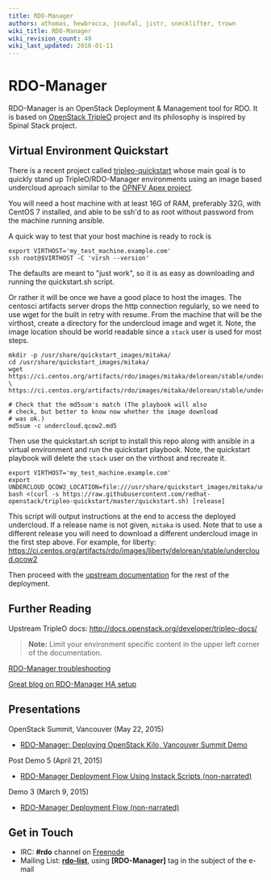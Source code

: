 ```yaml
---
title: RDO-Manager
authors: athomas, hewbrocca, jcoufal, jistr, snecklifter, trown
wiki_title: RDO-Manager
wiki_revision_count: 49
wiki_last_updated: 2016-01-11
---
```


# RDO-Manager

RDO-Manager is an OpenStack Deployment & Management tool for RDO. It is based on [OpenStack TripleO](http://wiki.openstack.org/wiki/TripleO) project and its philosophy is inspired by Spinal Stack project.

## Virtual Environment Quickstart

There is a recent project called [tripleo-quickstart](https://github.com/redhat-openstack/tripleo-quickstart) whose main goal is to quickly stand up TripleO/RDO-Manager environments using an image based undercloud aproach similar to the [OPNFV Apex project](http://artifacts.opnfv.org/apex/docs/installation-instructions/).

You will need a host machine with at least 16G of RAM, preferably 32G,
with CentOS 7 installed, and able to be ssh'd to as root
without password from the machine running ansible.

A quick way to test that your host machine is ready to rock is

    export VIRTHOST='my_test_machine.example.com'
    ssh root@$VIRTHOST -C 'virsh --version'

The defaults are meant to "just work", so it is as easy as
downloading and running the quickstart.sh script.

Or rather it will be once we have a good place to host the
images. The centosci artifacts server drops the http connection
regularly, so we need to use wget for the built in retry with
resume. From the machine that will be the virthost, create a
directory for the undercloud image and wget it. Note, the
image location should be world readable since a ``stack`` user
is used for most steps.

    mkdir -p /usr/share/quickstart_images/mitaka/
    cd /usr/share/quickstart_images/mitaka/
    wget https://ci.centos.org/artifacts/rdo/images/mitaka/delorean/stable/undercloud.qcow2.md5 \
    https://ci.centos.org/artifacts/rdo/images/mitaka/delorean/stable/undercloud.qcow2

    # Check that the md5sum's match (The playbook will also
    # check, but better to know now whether the image download
    # was ok.)
    md5sum -c undercloud.qcow2.md5

Then use the quickstart.sh script to install this repo along
with ansible in a virtual environment and run the quickstart
playbook. Note, the quickstart playbook will delete the ``stack``
user on the virthost and recreate it.

    export VIRTHOST='my_test_machine.example.com'
    export UNDERCLOUD_QCOW2_LOCATION=file:///usr/share/quickstart_images/mitaka/undercloud.qcow2
    bash <(curl -s https://raw.githubusercontent.com/redhat-openstack/tripleo-quickstart/master/quickstart.sh) [release]

This script will output instructions at the end to access the
deployed undercloud. If a release name is not given, ``mitaka``
is used. Note that to use a different release you will need to
download a different undercloud image in the first step above.
For example, for liberty:
https://ci.centos.org/artifacts/rdo/images/liberty/delorean/stable/undercloud.qcow2

Then proceed with the [upstream documentation](http://docs.openstack.org/developer/tripleo-docs/basic_deployment/basic_deployment_cli.html#upload-images) for the rest of the deployment.

## Further Reading

Upstream TripleO docs: <http://docs.openstack.org/developer/tripleo-docs/>

> **Note:** Limit your environment specific content in the upper left corner of the documentation.

[RDO-Manager troubleshooting](rdo-manager-troubleshooting)

[Great blog on RDO-Manager HA setup](https://remote-lab.net/rdo-manager-ha-openstack-deployment/)

## Presentations

OpenStack Summit, Vancouver (May 22, 2015)

*   [RDO-Manager: Deploying OpenStack Kilo, Vancouver Summit Demo](http://youtu.be/731INn1GDmk)

Post Demo 5 (April 21, 2015)

*   [RDO-Manager Deployment Flow Using Instack Scripts (non-narrated)](http://youtu.be/TyK0df3mCM8)

Demo 3 (March 9, 2015)

*   [RDO-Manager Deployment Flow (non-narrated)](http://youtu.be/zKG-CB8WdTg)

## Get in Touch

*   IRC: **#rdo** channel on [Freenode](http://freenode.net)
*   Mailing List: [**rdo-list**](//www.redhat.com/mailman/listinfo/rdo-list), using **[RDO-Manager]** tag in the subject of the e-mail
